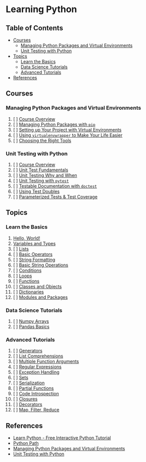 # Learning Python

## Table of Contents

<!-- START doctoc generated TOC please keep comment here to allow auto update -->
<!-- DON'T EDIT THIS SECTION, INSTEAD RE-RUN doctoc TO UPDATE -->

- [Courses](#courses)
  - [Managing Python Packages and Virtual Environments](#managing-python-packages-and-virtual-environments)
  - [Unit Testing with Python](#unit-testing-with-python)
- [Topics](#topics)
  - [Learn the Basics](#learn-the-basics)
  - [Data Science Tutorials](#data-science-tutorials)
  - [Advanced Tutorials](#advanced-tutorials)
- [References](#references)

<!-- END doctoc generated TOC please keep comment here to allow auto update -->

## Courses

### Managing Python Packages and Virtual Environments

1. [ ] [Course Overview](README.md)
1. [ ] [Managing Python Packages with `pip`](README.md)
1. [ ] [Setting up Your Project with Virtual Environments](README.md)
1. [ ] [Using `virtualenvwrapper` to Make Your Life Easier](README.md)
1. [ ] [Choosing the Right Tools](README.md)

### Unit Testing with Python

1. [ ] [Course Overview](README.md)
1. [ ] [Unit Test Fundamentals](README.md)
1. [ ] [Unit Testing Why and When](README.md)
1. [ ] [Unit Testing with `pytest`](README.md)
1. [ ] [Testable Documentation with `doctest`](README.md)
1. [ ] [Using Test Doubles](README.md)
1. [ ] [Parameterized Tests & Test Coverage](README.md)

## Topics

### Learn the Basics

1. [Hello, World!](learn-the-basics/hello-world/README.md)
1. [Variables and Types](learn-the-basics/variables-and-types/README.md)
1. [ ] [Lists](learn-the-basics/lists/README.md)
1. [ ] [Basic Operators](learn-the-basics/basic-operators/README.md)
1. [ ] [String Formatting](learn-the-basics/string-formatting/README.md)
1. [ ] [Basic String Operations](learn-the-basics/basic-string-operations/README.md)
1. [ ] [Conditions](learn-the-basics/conditions/README.md)
1. [ ] [Loops](learn-the-basics/loops/README.md)
1. [ ] [Functions](learn-the-basics/functions/README.md)
1. [ ] [Classes and Objects](learn-the-basics/classes-and-objects/README.md)
1. [ ] [Dictionaries](learn-the-basics/dictionaries/README.md)
1. [ ] [Modules and Packages](learn-the-basics/modules-and-packages/README.md)

### Data Science Tutorials

1. [ ] [Numpy Arrays](data-science-tutorials/numpy-arrays/README.md)
1. [ ] [Pandas Basics](data-science-tutorials/pandas-basics/README.md)

### Advanced Tutorials

1. [ ] [Generators](advanced-tutorials/generators/README.md)
1. [ ] [List Comprehensions](advanced-tutorials/list-comprehensions/README.md)
1. [ ] [Multiple Function Arguments](advanced-tutorials/multiple-function-arguments/README.md)
1. [ ] [Regular Expressions](advanced-tutorials/regular-expressions/README.md)
1. [ ] [Exception Handling](advanced-tutorials/exception-handling/README.md)
1. [ ] [Sets](advanced-tutorials/sets/README.md)
1. [ ] [Serialization](advanced-tutorials/serialization/README.md)
1. [ ] [Partial Functions](advanced-tutorials/partial-functions/README.md)
1. [ ] [Code Introspection](advanced-tutorials/code-introspection/README.md)
1. [ ] [Closures](advanced-tutorials/closures/README.md)
1. [ ] [Decorators](advanced-tutorials/decorators/README.md)
1. [ ] [Map, Filter, Reduce](advanced-tutorials/map-filter-reduce/README.md)

## References

- [Learn Python - Free Interactive Python Tutorial](https://www.learnpython.org)
- [Python Path](https://app.pluralsight.com/paths/skill/python)
- [Managing Python Packages and Virtual Environments](https://app.pluralsight.com/library/courses/managing-python-packages-virtual-environments/table-of-contents)
- [Unit Testing with Python](https://app.pluralsight.com/library/courses/using-unit-testing-python/table-of-contents)
